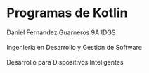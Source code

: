 # Programas de Kotlin

Daniel Fernandez Guarneros 9A IDGS
<br>
<br>
Ingenieria en Desarrollo y Gestion de Software
<br>
<br>
Desarrollo para Dispositivos Inteligentes